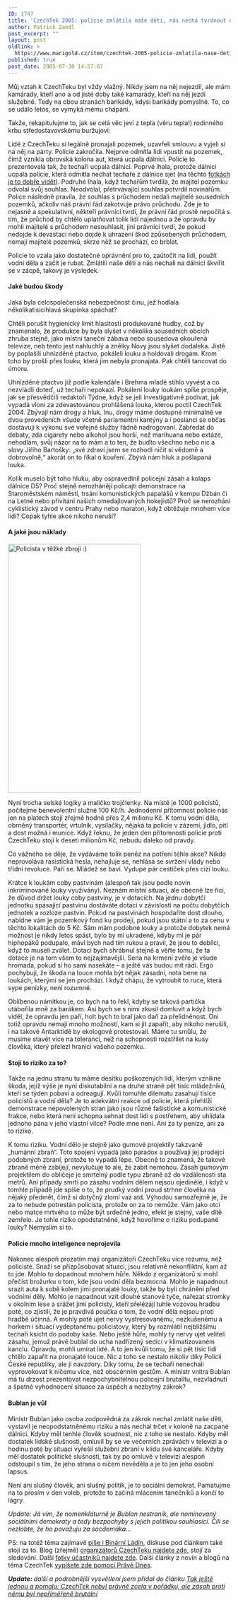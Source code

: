 ```yaml
---
ID: 1747
title: 'CzechTek 2005: policie zmlátila naše děti, nás nechá tvrdnout na ucpané dálnici a&nbsp;nám je to jedno&#8230;'
author: Patrick Zandl
post_excerpt: ""
layout: post
oldlink: >
  https://www.marigold.cz/item/czechtek-2005-policie-zmlatila-nase-deti-nas-necha-tvrdnout-na-ucpane-dalnici-a-nam-je-to-jedno
published: true
post_date: 2005-07-30 14:57:07
---
```

<p>Můj vztah k CzechTeku byl vždy vlažný. Nikdy jsem na něj nejezdil, ale mám kamárady, kteří ano a od jisté doby také kamarády, kteří na něj jezdí služebně. Tedy na obou stranách barikády, kdysi barikády pomyslné. To, co se událo letos, se vymyká mému chápání. </p>

<p>Takže, rekapitulujme to, jak se celá věc jeví z tepla (věru tepla!) rodinného krbu středostavovskému buržujovi:</p>

<p>Lidé z CzechTeku si legálně pronajali pozemek, uzavřeli smlouvu a vyjeli si na něj na párty. Policie zakročila. Nejprve odmítla lidi vpustit na pozemek, čímž vznikla obrovská kolona aut, která ucpala dálnici. Policie to prezentovala tak, že techaři ucpala dálnici. Poprvé lhala, protože dálnici ucpala policie, která odmítla nechat techaře z dálnice sjet (na těchto <a href="http://techno.cz/party/31923?open=13961">fotkách je to dobře vidět</a>). Podruhé lhala, když techařům tvrdila, že majitel pozemku odvolal svůj souhlas. Neodvolal, přetrvávající souhlas potvrdil novinářům. Police následně pravila, že souhlas s průchodem nedali majitelé sousedních pozemků, ačkoliv náš právní řád zakotvuje právo průchodu. Zde je to nejasné a spekulativní, někteří právníci tvrdí, že právní řád prostě nepočítá s tím, že průchod by chtělo uplatňovat tolik lidí najednou a že opravdu by mohli majitelé s průchodem nesouhlasit, jiní právníci tvrdí, že pokud nedojde k devastaci nebo dojde k uhrazení škod způsobených průchodem, nemají majitelé pozemků, skrze něž se prochází, co brblat. </p>

<p>Policie to vzala jako dostatečné oprávnění pro to, zaútočit na lidi, použít vodní děla a začít je rubat. Zmlátili naše děti a nás nechali na dálnici škvířit se v zácpě, takový je výsledek. </p>

<h4>Jaké budou škody</h4>
<p>Jaká byla celospolečenská nebezpečnost činu, jež hodlala několikatisícihlavá skupinka spáchat?</p>

<p>Chtěli porušit hygienický limit hlasitosti produkované hudby, což by znamenalo, že produkce by byla slyšet v několika sousedních obcích zhruba stejně, jako místní taneční zábava nebo sousedova okouřená televize, neb tento jest nahluchlý a znělky Novy jsou slyšet dodaleka. Jistě by poplašili uhnízděné ptactvo, pokáleli louku a holdovali drogám. Krom toho by prošli přes louku, která jim nebyla pronajata. Pak chtěli tancovat do úmoru.
</p>

<!--more--><p>Uhnízděné ptactvo již podle kalendáře i Brehma mladé stihlo vyvést a co nezvládli doteď, už techaři nepokazí. Pokálení louky loukám spíše prospěje, jak se přesvědčili redaktoři Týdne, když se jeli investigativně podívat, jak vypadá vloni za zdevastovanou prohlášená louka, kterou poctil CzechTek 2004.  Zbývají nám drogy a hluk. Inu, drogy máme dostupné minimálně ve dvou provedeních všude včetně parlamentní kantýny a i poslanci se občas dostavují k výkonu své veřejné služby řádně nadrogovaní. Zabředat do debaty, zda cigarety nebo alkohol jsou horší, než marihuana nebo extáze, nehodlám, svůj názor na to mám a to ten, že buďto všechno nebo nic a slovy Jiřího Bartošky: „své zdraví jsem se rozhodl ničit si vědomě a dobrovolně,“ akorát on to říkal o kouření. Zbývá nám hluk a pošlapaná louka. </p>

<p>Kolik muselo být toho hluku, aby ospravedlnil policejní zásah a kolaps dálnice D5? Proč stejně nerozhánějí policajti demonstrace na Staroměstském náměstí, trsání komunistických papalášů v kempu Džbán či na Letné nebo přivítání našich omedajlovaných hokejistů? Proč se nerozhání cyklistický závod v centru Prahy nebo maraton, když obtěžuje mnohem více lidí? Copak tyhle akce nikoho neruší?</p>

<h4>A jaké jsou náklady</h4>
	<div class="rightbox"><img src="/wp-content/uploads/20050730-policista-czechtek.jpg" alt="Policista v těžké zbroji :)" width="300" height="563" /></div>
<p>Nyní trocha selské logiky a maličko trojčlenky. Na místě je 1000 policistů, počítejme benevolentní služné 100 Kč/h. Jednodenní přítomnost policie nás jen na platech stojí zřejmě hodně přes 2,4 milionu Kč. K tomu vodní děla, obrněný transportér, vrtulník, vysílačky, nějaká ta policie v zázemí, jídlo, pití a dost možná i munice. Když řeknu, že jeden den přítomnosti policie proti CzechTeku stojí k deseti milionům Kč, nebudu daleko od pravdy. </p>

<p>Co vážného se děje, že vydáváme tolik peněz na potření téhle akce? Nikdo neprovolává rasistická hesla, nehajluje se, nehlásá se svržení vlády nebo třídní revoluce. Paří se. Mládež se baví. Vydupe pár cestiček přes cizí louku.</p>

<p>Krátce k loukám coby pastvinám (alespoň tak jsou podle novin inkriminované louky využívány). Neznám místní situaci, ale obecně lze říci, že důvod držet louky coby pastviny, je v dotacích. Na jednu dobytčí jednotku spásající pastvinu dostáváte dotaci v závislosti na počtu dobytčích jednotek a rozloze pastvin. Pokud na pastvinách hospodaříte dost dlouho, nabídne vám je pozemkový fond ku prodeji, pokud jsou státní a to za cenu v těchto lokalitách do 5 Kč. Sám mám podobné louky a protože dobytek nemá možnost je nikdy letos spást, bylo by mi ukradené, kdyby mi je pár hiphopáků podupalo, mávl bych nad tím rukou a pravil, že jsou to debílci, když to museli zválet. Dotaci bych shrábnul stejně a věřte tomu, že ta dotace je na tom všem to nejzajímavější. Sena na krmení zvěře je všude hromada, pokud si ho sami nasekáte – a ještě vás budou mít rádi. Ergo pochybuji, že škoda na louce mohla být nějak zásadní, nota bene na loukách, kterými se jen prochází. I když chápu, že vytroubit to ruce, která sype penízky, není rozumné. </p>

<p>Oblíbenou námitkou je, co bych na to řekl, kdyby se taková partička utábořila mně za barákem. Asi bych se s nimi zkusil domluvit a když bych viděl, že opravdu jen paří, holt bych to bral jako daň za přelidněnost. Oni totiž opravdu nemají mnoho možností, kam si jít zapařit, aby nikoho nerušili, i na takové Antarktidě by ekologové protestovali. Máme tu smůlu, že musíme stavět více na toleranci, než na schopnosti rozstřílet na kusy člověka, který přelezl hranici vašeho pozemku. </p>

<h4>Stojí to riziko za to?</h4>
<p>Takže na jednu stranu tu máme desítku poškozených lidí, kterým vznikne škoda, jejíž výše je nyní diskutabilní a na druhé straně pět tisíc mládežníků, kteří se týden pobaví a odreagují. Kvůli tomuhle dilematu zasahují tisíce policistů a vodní děla? Je to adekvátní reakce od policie, která přehlíží demonstrace nepovolených stran jako jsou různé fašistické a komunistické frakce, nebo která není schopna sehnat dost lidí s postřehem, aby uhlídala jednoho pána v jeho vlastní vilce? Podle mne není. Ani za ty peníze, ani za to riziko. </p>

<p>K tomu riziku. Vodní dělo je stejně jako gumové projektily takzvaně „humánní zbraň“. Toto spojení vypadá jako paradox a používají jej prodejci podobných zbraní, protože to vypadá lépe. Obecně to znamená, že takové zbraně méně zabíjejí, nevylučuje to ale, že zabít nemohou. Zásah gumovým projektilem do obličeje je smrtelný podle typu zbraně až do vzdálenosti sta metrů. Ani případy smrti po zásahu vodním dělem nejsou ojedinělé, i když v tomhle případě jde spíše o to, že prudký vodní proud strhne člověka na nějaký předmět, čímž si dotyčný zlomí vaz atd. Výhodou samozřejmě je, že za to nebude potrestán policista, protože on za to nemůže. Vám jako otci nebo matce mrtvého to může být srdečně jedno, efekt je stejný, vaše dítě zemřelo.  Je tohle riziko opodstatněné, když hovoříme o riziku podupané louky? Nemyslím si to. </p>

<h4>Policie mnoho inteligence neprojevila</h4>
<p>Nakonec alespoň prozatím mají organizátoři CzechTeku více rozumu, než policisté. Snaží se přizpůsobovat situaci, jsou relativně nekonfliktní, kam až to jde. Mohlo to dopadnout mnohem hůře. Někdo z organizátorů si mohl přečíst brožurku o tom, kde jsou vodní děla bezmocná. Mohlo je napadnout srazit auta k sobě kolem jimi pronajaté louky, takže by byli chráněni před vodními děly. Mohlo je napadnout vzít dlouhé stanové tyče, nařezat stromky v okolním lese a srážet jimi policisty, kteří přelézají tuhle vozovou hradbu poté, co zjistili, že je pravdivá poučka o tom, že vodní děla nejsou proti hradbě účinná. A mohly poté ujet nervy vystresovanému, nezkušenému a horkem i situací vydeptanému policistovy, který by rozmlátil nejbližšímu techaři ksicht do podoby kaše. Nebo ještě hůře, mohly ty nervy ujet veliteli zásahu, jemuž právě bublal do ucha nadřízený sedící v klimatizovaném kanclu. Opravdu, mohli umírat lidé. A to jen kvůli tomu, že si pět tisíc lidí chtělo zapařit na pronajaté louce. Nic z toho se nestalo nikoliv díky Policii České republiky, ale jí navzdory. Díky tomu, že se techaři nenechali vyprovokovat k ničemu více, než obscénním gestům. A ministr vnitra Bublan má tu drzost prezentovat nezpochybnitelnou policejní brutalitu, nezvládnutí a špatné vyhodnocení situace za úspěch a nezbytný zákrok?</p>

<h4>Bublan je vůl</h4>
<p>Ministr Bublan jako osoba zodpovědná za zákrok nechal zmlátit naše děti, vystavil je neopodstatněnému riziku a nás nechal trčet v koloně na zacpané dálnici. Kdyby měl tenhle člověk soudnost, nic z toho se nestalo. Kdyby měl dostatek lidské slušnosti, omluvil by se ve večerních zprávách v televizi a o hodinu poté by situaci vyřešil služební zbraní v klidu své kanceláře. Kdyby měl dostatek politické slušnosti, tak by po omluvě v televizi alespoň odstoupil s tím, že jeho strana o ničem nevěděla a je to jen jeho osobní lapsus. </p>

<p>Není ani slušný člověk, ani slušný politik, je to sociální demokrat.   Pamatujme na to prosím v den voleb, protože to začíná mlácením tanečníků a končí to lágry. </p>

<p><i>Update: Já vím, že nomenklaturně je Bublan nestraník, ale nominovaný sociálními demokraty a tedy bezpochyby s jejich politikou souhlasící. Čili se nezlobte, že ho považuju za socdemáka...</i> </p>

<p>PS: na totéž téma zajímavě <a href="http://binarniladin.bloguje.cz/178446_item.php">píše i Binární Ládin</a>, diskuse pod článkem také stojí za to. Blog (zřejmě) <a href="http://czechtek.bloguje.cz/">organizátorů CzechTeku najdete zde</a>, stojí za sledování. Další <a href="http://czechtek.muzika.cz/foto/">fotky účastníků najdete zde</a>. Další články z novin a blogů na téma CzechTek <a href="http://www.pravednes.cz/my/fulltext.jsp?expressions=czechtek">vypíšete zde pomocí Právě Dnes</a>.
</p>

<p><i><strong>Update: </strong>další a podrobnější vysvětlení jsem přidal do článku  <a href="/item/tak-jeste-jednou-a-pomalu-czechtek-nebyl-pravne-zcela-v-poradku-ale-zasah-proti-nemu-byl-neprimerene-brutalni">Tak ještě jednou a pomalu: CzechTek nebyl právně zcela v pořádku, ale zásah proti němu byl nepřiměřeně brutální</a></i>
</p>
